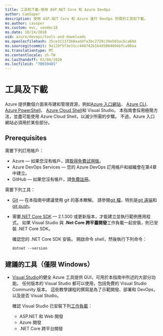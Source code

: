 ```yaml
---
title: 工具和下載-使用 ASP.NET Core 和 Azure DevOps
author: CamSoper
description: 使用 ASP.NET Core 和 Azure 進行 DevOps 所需的工具和下載。
ms.author: casoper
ms.custom: mvc, seodec18
ms.date: 10/24/2018
uid: azure/devops/tools-and-downloads
ms.openlocfilehash: 25ce311373b0aaddfa3bc2728c39e503acbca69d
ms.sourcegitcommit: 9a129f5f3e31cc449742b164d5004894bfca90aa
ms.translationtype: MT
ms.contentlocale: zh-TW
ms.lasthandoff: 03/06/2020
ms.locfileid: "78659485"
---
```

# <a name="tools-and-downloads"></a>工具及下載

Azure 提供數個介面來布建和管理資源，例如[Azure 入口網站](https://portal.azure.com)、 [Azure CLI](/cli/azure/)、 [Azure PowerShell](/powershell/azure/overview)、 [Azure Cloud Shell](https://shell.azure.com/bash)和 Visual Studio。 本指南會採用極簡方法，並盡可能使用 Azure Cloud Shell，以減少所需的步驟。 不過，Azure 入口網站必須用於某些部分。

## <a name="prerequisites"></a>Prerequisites

需要下列訂用帳戶：

* Azure &mdash; 如果您沒有帳戶，請[取得免費試用版](https://azure.microsoft.com/free/)。
* Azure DevOps Services &mdash; 您的 Azure DevOps 訂用帳戶和組織會在第4章中建立。
* GitHub &mdash; 如果您沒有帳戶，請[免費註冊](https://github.com/join)。

需要下列工具：

* [Git](https://git-scm.com/downloads) &mdash; 在本指南中建議使用 git 的基本瞭解。 請參閱[git 檔](https://git-scm.com/doc)，特別是[git 遠端](https://git-scm.com/docs/git-remote)和[git push](https://git-scm.com/docs/git-push)。
* 需要[.NET Core SDK](https://www.microsoft.com/net/download/) &mdash; 2.1.300 或更新版本，才能建立並執行範例應用程式。 如果 Visual Studio 與 **.Net Core 跨平臺開發**工作負載一起安裝，則已安裝 .NET Core SDK。

    確認您的 .NET Core SDK 安裝。 開啟命令 shell，然後執行下列命令：

    ```dotnetcli
    dotnet --version
    ```

## <a name="recommended-tools-windows-only"></a>建議的工具（僅限 Windows）

* [Visual Studio](https://visualstudio.microsoft.com)的健全 Azure 工具提供 GUI，可用於本指南中所述的大部分功能。 任何版本的 Visual Studio 都可以使用，包括免費的 Visual Studio Community 版本。 這些教學課程的撰寫是為了示範開發、部署和 DevOps，以及是否 Visual Studio。

  確認 Visual Studio 已安裝下列[工作負載](/visualstudio/install/modify-visual-studio)：

  * ASP.NET 和 Web 開發
  * Azure 開發
  * .NET Core 跨平台開發
